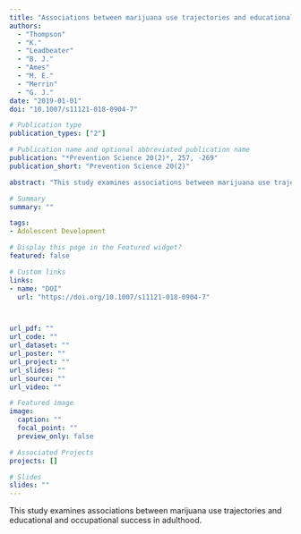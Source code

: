 ```yaml
---
title: "Associations between marijuana use trajectories and educational and occupational success in adulthood"
authors:
  - "Thompson"
  - "K."
  - "Leadbeater"
  - "B. J."
  - "Ames"
  - "M. E."
  - "Merrin"
  - "G. J."
date: "2019-01-01"
doi: "10.1007/s11121-018-0904-7"

# Publication type
publication_types: ["2"]

# Publication name and optional abbreviated publication name
publication: "*Prevention Science 20(2)*, 257, -269"
publication_short: "Prevention Science 20(2)"

abstract: "This study examines associations between marijuana use trajectories and educational and occupational success in adulthood."

# Summary
summary: ""

tags:
- Adolescent Development

# Display this page in the Featured widget?
featured: false

# Custom links
links:
- name: "DOI"
  url: "https://doi.org/10.1007/s11121-018-0904-7"



url_pdf: ""
url_code: ""
url_dataset: ""
url_poster: ""
url_project: ""
url_slides: ""
url_source: ""
url_video: ""

# Featured image
image:
  caption: ""
  focal_point: ""
  preview_only: false

# Associated Projects
projects: []

# Slides
slides: ""
---
```


This study examines associations between marijuana use trajectories and educational and occupational success in adulthood.
